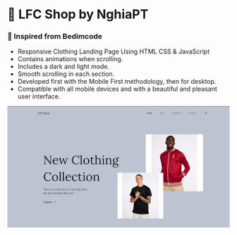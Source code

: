 # 👕 LFC Shop by NghiaPT
### 👕 Inspired from Bedimcode 

- Responsive Clothing Landing Page Using HTML CSS & JavaScript
- Contains animations when scrolling.
- Includes a dark and light mode.
- Smooth scrolling in each section.
- Developed first with the Mobile First methodology, then for desktop.
- Compatible with all mobile devices and with a beautiful and pleasant user interface.


![preview img](/previewlfc.png)
